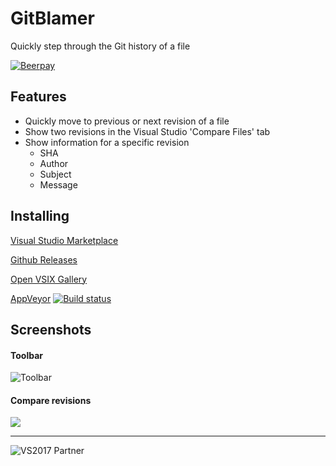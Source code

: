 # GitBlamer
Quickly step through the Git history of a file 

[![Beerpay](https://img.shields.io/beerpay/sboulema/GitBlamer.svg)](https://beerpay.io/sboulema/GitBlamer/badge.svg?style=flat)
## Features
- Quickly move to previous or next revision of a file
- Show two revisions in the Visual Studio 'Compare Files' tab
- Show information for a specific revision
  - SHA
  - Author
  - Subject
  - Message

## Installing
[Visual Studio Marketplace](https://marketplace.visualstudio.com/items?itemName=SamirBoulema.GitBlamer)

[Github Releases](https://github.com/sboulema/GitBlamer/releases)

[Open VSIX Gallery](http://vsixgallery.com/extension/GitBlamer.b52a4741-0e59-49d0-bb93-8f6ea76f3248/)

[AppVeyor](https://ci.appveyor.com/project/sboulema/gitblamer) [![Build status](https://ci.appveyor.com/api/projects/status/qdgn5p13qquyd8al?svg=true)](https://ci.appveyor.com/project/sboulema/gitblamer)

## Screenshots

#### Toolbar
![Toolbar](https://i.imgur.com/dPu37Zf.png)

#### Compare revisions
[![](https://i.imgur.com/gNHVNnx.png)](https://i.imgur.com/5PGn4T2.png)

---

![VS2017 Partner](http://i.imgur.com/wlgwRF1.png)
